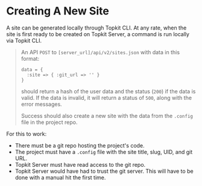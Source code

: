 Creating A New Site
==========

A site can be generated locally through Topkit CLI. At any rate, when the site
is first ready to be created on Topkit Server, a command is run locally via
Topkit CLI.

> An API `POST` to `[server_url]/api/v2/sites.json` with data in this format:
>
>     data = {
>       :site => { :git_url => '' }
>     }
>
> should return a hash of the user data and the status (`200`) if the data is
> valid. If the data is invalid, it will return a status of `500`, along with
> the error messages.
>
> Success should also create a new site with the data from the `.config` file
> in the project repo.

For this to work:

* There must be a git repo hosting the project's code.
* The project must have a `.config` file with the site title, slug, UID, and
  git URL.
* Topkit Server must have read access to the git repo.
* Topkit Server would have had to trust the git server. This will have to be
  done with a manual hit the first time.
